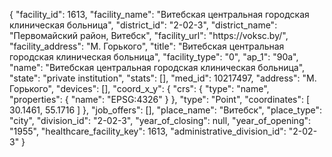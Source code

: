 {
    "facility_id": 1613,
    "facility_name": "Витебская центральная городская клиническая больница",
    "district_id": "2-02-3",
    "district_name": "Первомайский район, Витебск",
    "facility_url": "https:\/\/voksc.by\/",
    "facility_address": "М. Горького",
    "title": "Витебская центральная городская клиническая больница",
    "facility_type": "0",
    "ap_1": "90а",
    "name": "Витебская центральная городская клиническая больница",
    "state": "private institution",
    "stats": [],
    "med_id": 10217497,
    "address": "М. Горького",
    "devices": [],
    "coord_x_y": {
        "crs": {
            "type": "name",
            "properties": {
                "name": "EPSG:4326"
            }
        },
        "type": "Point",
        "coordinates": [
            30.1461,
            55.1716
        ]
    },
    "job_offers": [],
    "place_name": "Витебск",
    "place_type": "city",
    "division_id": "2-02-3",
    "year_of_closing": null,
    "year_of_opening": "1955",
    "healthcare_facility_key": 1613,
    "administrative_division_id": "2-02-3"
}